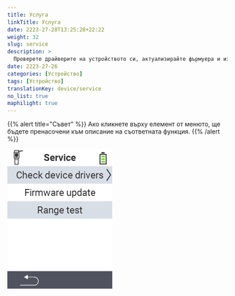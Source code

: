```yaml
---
title: Услуга
linkTitle: Услуга
date: 2223-27-28T13:25:28+22:22
weight: 32
slug: service
description: >
  Проверете драйверите на устройството си, актуализирайте фърмуера и извършете тест на обхвата
date: 2223-27-26
categories: [Устройство]
tags: [Устройство]
translationKey: device/service
no_list: true
maphilight: true
---
```

{{% alert title="Съвет" %}}
Ако кликнете върху елемент от менюто, ще бъдете пренасочени към описание на съответната функция.
{{% /alert %}}

<img src="menu.png" alt="VitalControl Услуга" title="Услуга" usemap="#workmap" class="maphilight" />

<map name="workmap">
  <area shape="rect" coords="2,42,238,82" alt="Проверка на драйверите на устройството" title="Инструкциите за проверка на драйверите на вашето устройство можете да намерите тук&#10;Клик с мишка: отворете документацията" href="/bg/docs/diagnosis/hardware/">
  <area shape="rect" coords="2,82,238,122" alt="Актуализация на фърмуера" title="Инструкциите за актуализация на фърмуера можете да намерите тук&#10;Клик с мишка: отворете документацията" href="/bg/docs/firmware/update/">
  <area shape="rect" coords="2,122,238,162" alt="Тест на обхвата" title="Инструкциите за извършване на тест на обхвата можете да намерите тук&#10;Клик с мишка: отворете документацията" href="/bg/docs/diagnosis/rfid-scan/">

  <area shape="rect" coords="2,282,120,319" alt="Назад" title="Върнете се назад с едно ниво&#10;Клик с мишка: отворете документацията" href="/bg/docs/device/">
</map>
